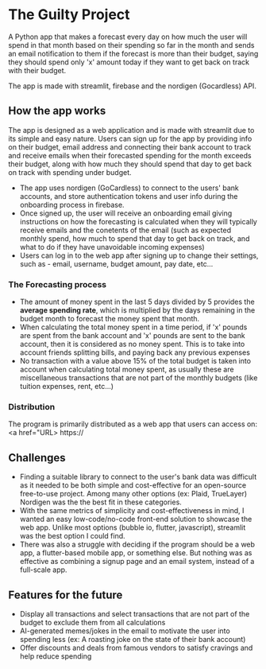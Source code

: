 # The Guilty Project
A Python app that makes a forecast every day on how much the user will spend in that month based on their spending so far in the month and sends an email notification to them if the forecast is more than their budget, saying they should spend only 'x' amount today if they want to get back on track with their budget. 

The app is made with streamlit, firebase and the nordigen (Gocardless) API.

## How the app works

The app is designed as a web application and is made with streamlit due to its simple and easy nature. Users can sign up for the app by providing info on their budget, email address and connecting their bank account to track and receive emails when their forecasted spending for the month exceeds their budget, along with how much they should spend that day to get back on track with spending under budget. 

- The app uses nordigen (GoCardless) to connect to the users' bank accounts, and store authentication tokens and user info during the onboarding process in firebase.
- Once signed up, the user will receive an onboarding email giving instructions on how the forecasting is calculated when they will typically receive emails and the conetents of the email (such as expected monthly spend, how much to spend that day to get back on track, and what to do if they have unavoidable incoming expenses)
- Users can log in to the web app after signing up to change their settings, such as - email, username, budget amount, pay date, etc...

### The Forecasting process
- The amount of money spent in the last 5 days divided by 5 provides the **average spending rate**, which is multiplied by the days remaining in the budget month to forecast the money spent that month.
- When calculating the total money spent in a time period, if 'x' pounds are spent from the bank account and 'x' pounds are sent to the bank account, then it is considered as no money spent. This is to take into account friends splitting bills, and paying back any previous expenses
- No transaction with a value above 15% of the total budget is taken into account when calculating total money spent, as usually these are miscellaneous transactions that are not part of the monthly budgets (like tuition expenses, rent, etc...)

### Distribution
The program is primarily distributed as a web app that users can access on: <a href="URL> https:// </a>


## Challenges

- Finding a suitable library to connect to the user's bank data was difficult as it needed to be both simple and cost-effective for an open-source free-to-use project. Among many other options (ex: Plaid, TrueLayer) Nordigen was the the best fit in these categories.
- With the same metrics of simplicity and cost-effectiveness in mind, I wanted an easy low-code/no-code front-end solution to showcase the web app. Unlike most options (bubble io, flutter, javascript), streamlit was the best option I could find.
- There was also a struggle with deciding if the program should be a web app, a flutter-based mobile app, or something else. But nothing was as effective as combining a signup page and an email system, instead of a full-scale app.


## Features for the future
- Display all transactions and select transactions that are not part of the budget to exclude them from all calculations
- AI-generated memes/jokes in the email to motivate the user into spending less (ex: A roasting joke on the state of their bank account)
- Offer discounts and deals from famous vendors to satisfy cravings and help reduce spending



